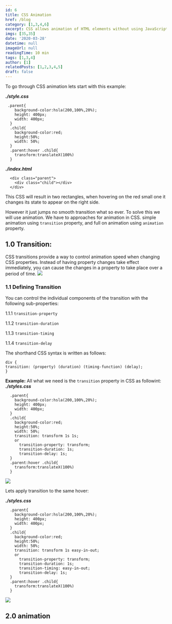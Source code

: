 ```yaml
---
id: 6
title: CSS Animation
href: /blog
category: [1,3,4,6]
excerpt: CSS allows animation of HTML elements without using JavaScript or Flash
imgs: [35,35]
date: '2020-03-28'
datetime: null
imageUrl: null
readingTime: 10 min
tags: [1,3,4]
author: [1]
relatedPosts: [1,2,3,4,5]
draft: false
---
```

To go through CSS animation lets start with this example:

___./style.css___

     .parent{
        background-color:hsla(200,100%,20%);
        height: 400px;
        width: 400px;
      }
      .child{
        background-color:red;
        height:50%;
        width: 50%;
      }
      .parent:hover .child{
        transform:translateX(100%)
      }

___./index.html___

      <div class="parent">
        <div class="child"></div>
      </div>

This CSS will result in two rectangles, when hovering on the red small one it changes its state to appear on the right side.

However it just jumps no smooth transition what so ever. To solve this we will use animation.
We have to approaches for animation in CSS. simple animation using `transition` property, and full on animation using `animation` property.

## 1.0 Transition:
CSS transitions provide a way to control animation speed when changing CSS properties. Instead of having property changes take effect immediately, you can cause the changes in a property to take place over a period of time.
![](/assets/imgs/posts/transitionsprinciple.png)

### 1.1 Defining Transition
You can control the individual components of the transition with the following sub-properties:

1.1.1 `transition-property`

1.1.2 `transition-duration`

1.1.3 `transition-timing`

1.1.4 `transition-delay`

The shorthand CSS syntax is written as follows:

    div {
    transition: (property) (duration) (timing-function) (delay);
    }

__Example:__
All what we need is the `transition` property in CSS as followint:
___./styles.css___

      .parent{
        background-color:hsla(200,100%,20%);
        height: 400px;
        width: 400px;
      }
      .child{
        background-color:red;
        height:50%;
        width: 50%;
        transition: transform 1s 1s;
        or
          transition-property: transform;
          transition-duration: 1s;
          transition-delay: 1s;
      }
      .parent:hover .child{
        transform:translateX(100%)
      }
![](/assets/imgs/posts/ezgif.com-gif-maker.gif)

Lets apply transition to the same hover:

___./styles.css___

      .parent{
        background-color:hsla(200,100%,20%);
        height: 400px;
        width: 400px;
      }
      .child{
        background-color:red;
        height:50%;
        width: 50%;
        transition: transform 1s easy-in-out;
        or
          transition-property: transform;
          transition-duration: 1s;
          transition-timing: easy-in-out;
          transition-delay: 1s;
      }
      .parent:hover .child{
        transform:translateX(100%)
      }

![](/assets/imgs/posts/ezgif.com-gif-maker-1.gif)

## 2.0 animation
